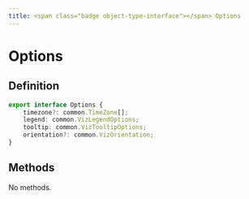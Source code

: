 ```yaml
---
title: <span class="badge object-type-interface"></span> Options
---
```

# <span class="badge object-type-interface"></span> Options

## Definition

```typescript
export interface Options {
	timezone?: common.TimeZone[];
	legend: common.VizLegendOptions;
	tooltip: common.VizTooltipOptions;
	orientation?: common.VizOrientation;
}

```
## Methods

No methods.
